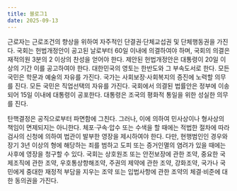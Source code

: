 ```yaml
---
title: 블로그1
date: 2025-09-13
---
```


근로자는 근로조건의 향상을 위하여 자주적인 단결권·단체교섭권 및 단체행동권을 가진다. 국회는 헌법개정안이 공고된 날로부터 60일 이내에 의결하여야 하며, 국회의 의결은 재적의원 3분의 2 이상의 찬성을 얻어야 한다. 제안된 헌법개정안은 대통령이 20일 이상의 기간 이를 공고하여야 한다. 대한민국의 영토는 한반도와 그 부속도서로 한다. 모든 국민은 학문과 예술의 자유를 가진다. 국가는 사회보장·사회복지의 증진에 노력할 의무를 진다. 모든 국민은 직업선택의 자유를 가진다. 국회에서 의결된 법률안은 정부에 이송되어 15일 이내에 대통령이 공포한다. 대통령은 조국의 평화적 통일을 위한 성실한 의무를 진다.

탄핵결정은 공직으로부터 파면함에 그친다. 그러나, 이에 의하여 민사상이나 형사상의 책임이 면제되지는 아니한다. 체포·구속·압수 또는 수색을 할 때에는 적법한 절차에 따라 검사의 신청에 의하여 법관이 발부한 영장을 제시하여야 한다. 다만, 현행범인인 경우와 장기 3년 이상의 형에 해당하는 죄를 범하고 도피 또는 증거인멸의 염려가 있을 때에는 사후에 영장을 청구할 수 있다. 국회는 상호원조 또는 안전보장에 관한 조약, 중요한 국제조직에 관한 조약, 우호통상항해조약, 주권의 제약에 관한 조약, 강화조약, 국가나 국민에게 중대한 재정적 부담을 지우는 조약 또는 입법사항에 관한 조약의 체결·비준에 대한 동의권을 가진다.
